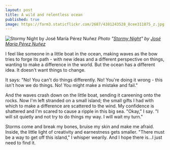 ```yaml
---
layout: post
title: A wild and relentless ocean
published: true
image: https://farm3.staticflickr.com/2687/4381243528_8cee311075_z.jpg
---
```


![Stormy Night by José María Pérez Nuñez](https://farm3.staticflickr.com/2687/4381243528_8cee311075_z.jpg)
*Photo "[Stormy Night](https://flic.kr/p/7Fa24w)" by [José María Pérez Nuñez](https://www.flickr.com/photos/jmpznz/)*

I feel like someone in a little boat in the ocean, making waves as the bow tries to forge its path - with new ideas and a different perspective on things, wanting to make a difference in the world. But the ocean has a different idea. It doesn't want things to change.

<!--more-->

It says: "No! You can't do things differently. No! You're doing it wrong - this isn't how we do things. No! You might make a mistake and fail." 

And the waves crash down on the little boat, sending it careening onto the rocks. Now I'm left stranded on a small island; the small gifts I had with which to make a difference are scattered to the wind. My confidence is shattered and I'm scared to cause a ripple in this big sea. "Okay," I say. "I will sit quietly and not try to do things my way. I will wait my turn."

Storms come and break my bones, bruise my skin and make me afraid. Inside, the little light of creativity and earnestness gets smaller. "There must be a way to get off this island," I whisper wearily. And I hope there is...I just need to find it.
